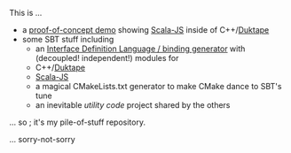 This is ...

* a [proof-of-concept demo](example01/) showing [Scala-JS][orgScalaJS] inside of C++/[Duktape][orgDuktape]
* some SBT stuff including
	* an [Interface Definition Language / binding generator](scad40/) with (decoupled! independent!) modules for
	* C++/[Duktape][orgDuktape]
	* [Scala-JS][orgScalaJS]
	* a magical CMakeLists.txt generator to make CMake dance to SBT's tune
	* an inevitable *utility code* project shared by the others

... so ; it's my pile-of-stuff repository.

... sorry-not-sorry


[orgDuktape]: http://duktape.org/
[orgScalaJS]: http://www.scala-js.org/
[orgSWIG]: http://www.swig.org/
[wikiIDL]: https://en.wikipedia.org/wiki/Interface_description_language
[wikiFUD]: https://en.wikipedia.org/wiki/Fear,_uncertainty_and_doubt

